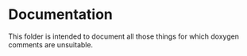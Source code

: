 # Documentation

This folder is intended to document all those things for which doxygen comments are unsuitable.
